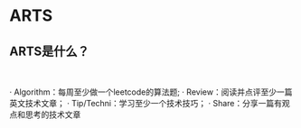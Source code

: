 # ARTS
## ARTS是什么？
</br>

· Algorithm：每周至少做一个leetcode的算法题;
· Review：阅读并点评至少一篇英文技术文章；
· Tip/Techni：学习至少一个技术技巧；
· Share：分享一篇有观点和思考的技术文章

